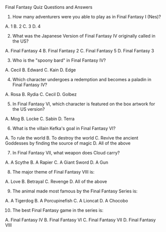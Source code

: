 Final Fantasy Quiz
Questions and Answers

1. How many adventurers were you able to play as in Final Fantasy I (Nes)?

A. 1
B. 2
C. 3
D. 4

2. What was the Japanese Version of Final Fantasy IV originally called in the US?

A. Final Fantasy 4
B. Final Fantasy 2
C. Final Fantasy 5
D. Final Fantasy 3

3. Who is the "spoony bard" in Final Fantasy IV?

A. Cecil
B. Edward
C. Kain
D. Edge

4. Which character undergoes a redemption and becomes a paladin in Final Fantasy IV?

A. Rosa
B. Rydia
C. Cecil
D. Golbez

5. In Final Fantasy VI, which character is featured on the box artwork for the US version?

A. Mog
B. Locke
C. Sabin
D. Terra

6. What is the villain Kefka's goal in Final Fantasy VI?

A. To rule the world
B. To destroy the world
C. Revive the ancient Goddesses by finding the source of magic
D. All of the above

7. In Final Fantasy VII, what weapon does Cloud carry?

A. A Scythe
B. A Rapier
C. A Giant Sword
D. A Gun

8. The major theme of Final Fantasy VIII is:

A. Love
B. Betrayal
C. Revenge
D. All of the above

9. The animal made most famous by the Final Fantasy Series is:

A. A Tigerdog
B. A Porcupinefish
C. A Lioncat
D. A Chocobo

10. The best Final Fantasy game in the series is:

A. Final Fantasy IV
B. Final Fantasy VI
C. Final Fantasy VII
D. Final Fantasy VIII
